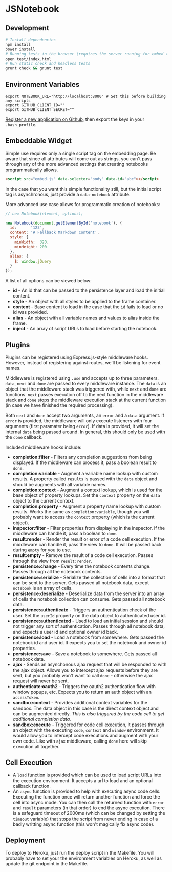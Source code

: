 # JSNotebook

## Development

```bash
# Install dependencies
npm install
bower install
# Running tests in the browser (requires the server running for embed tests)
open test/index.html
# Run static check and headless tests
grunt check && grunt test
```

## Environment Variables

```
export NOTEBOOK_URL="http://localhost:8000" # Set this before building any scripts
export GITHUB_CLIENT_ID=""
export GITHUB_CLIENT_SECRET=""
```

[Register a new application on Github](https://github.com/settings/applications/new), then export the keys in your `.bash_profile`.

## Embeddable Widget

Simple use requires only a single script tag on the embedding page. Be aware that since all attributes will come out as strings, you can't pass through any of the more advanced settings that creating notebooks programmatically allows.

```html
<script src="embed.js" data-selector="body" data-id="abc"></script>
```

In the case that you want this simple functionality still, but the initial script tag is asynchronous, just provide a `data-notebook` attribute.

More advanced use case allows for programmatic creation of notebooks:

```javascript
// new Notebook(element, options);

new Notebook(document.getElementById('notebook'), {
  id:      '123',
  content: '# Fallback Markdown Content',
  style: {
    minWidth:  320,
    minHeight: 200
  },
  alias: {
    $: window.jQuery
  }
});
```

A list of all options can be viewed below:

* **id** - An id that can be passed to the persistence layer and load the initial content.
* **style** - An object with all styles to be applied to the frame container.
* **content** - Base content to load in the case that the `id` fails to load or no id was provided.
* **alias** - An object with all variable names and values to alias inside the frame.
* **inject** - An array of script URLs to load before starting the notebook.

## Plugins

Plugins can be registered using Express.js-style middleware hooks. However, instead of registering against routes, we'll be listening for event names.

Middleware is registered using `.use` and accepts up to three parameters. `data`, `next` and `done` are passed to every middleware instance. The `data` is an object that the middleware stack was triggered with, while `next` and `done` are functions. `next` passes execution off to the next function in the middleware stack and `done` stops the middleware execution stack at the current function (in case we have finished the required processing).

Both `next` and `done` accept two arguments, an `error` and a `data` argument. If `error` is provided, the middleware will only execute listeners with four arguments (first paramater being `error`). If data is provided, it will set the internal `data` being passed around. In general, this should only be used with the `done` callback.

Included middleware hooks include:

* **completion:filter** - Filters any completion suggestions from being displayed. If the middleware can process it, pass a boolean result to `done`.
* **completion:variable** - Augment a variable name lookup with custom results. A property called `results` is passed with the `data` object and should be augments with all variable names.
* **completion:context** - Augment a context lookup, which is used for the base object of property lookups. Set the `context` property on the `data` object to the current context.
* **completion:property** - Augment a property name lookup with custom results. Works the same as `completion:variable`, though you will probably want to access the `context` property (which is the current object).
* **inspector:filter** - Filter properties from displaying in the inspector. If the middleware can handle it, pass a boolean to `done`.
* **result:render** - Render the result or error of a code cell execution. If the middleware can handle it, pass the view to `done`. It will be passed back during `empty` for you to use.
* **result:empty** - Remove the result of a code cell execution. Passes through the view from `result:render`.
* **persistence:change** - Every time the notebook contents change. Passes through all the notebook contents.
* **persistence:serialize** - Serialize the collection of cells into a format that can be sent to the server. Gets passed all notebook data, except `notebook` is an array of cells.
* **persistence:deserialize** - Deserialize data from the server into an array of cells the notebook collection can consume. Gets passed all notebook data.
* **persistence:authenticate** - Triggers an authentication check of the user. Set the `userId` property on the data object to authenticated user id.
* **persistence:authenticated** - Used to load an initial session and should not trigger any sort of authentication. Passes through all notebook data, and expects a user id and optional owner id back.
* **persistence:load** - Load a notebook from somewhere. Gets passed the notebook id and user id. It expects you to set the notebook and owner id properties.
* **persistence:save** - Save a notebook to somewhere. Gets passed all notebook data.
* **ajax** - Sends an asynchonous ajax request that will be responded to with the ajax object. Allows you to intercept ajax requests before they are sent, but you probably won't want to call `done` - otherwise the ajax request will never be sent.
* **authenticate:oauth2** - Triggers the oauth2 authentication flow with window popups, etc. Expects you to return an auth object with an `accessToken`.
* **sandbox:context** - Provides additional context variables for the sandbox. The data object in this case is the direct context object and can be augmented directly. *This is also triggered by the code cell to get additional completion data.*
* **sandbox:execute** - Triggered for code cell execution, it passes through an object with the executing `code`, `context` and `window` environment. It would allow you to intercept code executions and augment with your own code. Like with `ajax` middleware, calling `done` here will skip execution all together.

## Cell Execution

* A `load` function is provided which can be used to load script URLs into the execution environment. It accepts a url to load and an optional callback function.
* An `async` function is provided to help with executing async code cells. Executing the function once will return another function and force the cell into async mode. You can then call the returned function with `error` and `result` parameters (in that order) to end the async execution. There is a safeguard timeout of 2000ms (which can be changed by setting the `timeout` variable) that stops the script from never ending in case of a badly writting async function (this won't magically fix async code).

## Deployment

To deploy to Heroku, just run the deploy script in the Makefile. You will probably have to set your the environment variables on Heroku, as well as update the git endpoint in the Makefile.
